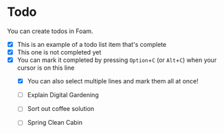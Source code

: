 # Todo

You can create todos in Foam.

- [x] This is an example of a todo list item that's complete
- [x] This one is not completed yet
- [x] You can mark it completed by pressing `Option`+`C` (or `Alt`+`C`) when your cursor is on this line
  - [x] You can also select multiple lines and mark them all at once!
  - [ ] Explain Digital Gardening
  - [ ] Sort out coffee solution
  - [ ] Spring Clean Cabin
  

